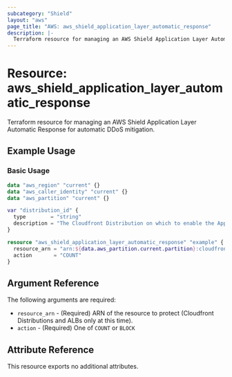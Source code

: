 ```yaml
---
subcategory: "Shield"
layout: "aws"
page_title: "AWS: aws_shield_application_layer_automatic_response"
description: |-
  Terraform resource for managing an AWS Shield Application Layer Automatic Response.
---
```


# Resource: aws_shield_application_layer_automatic_response

Terraform resource for managing an AWS Shield Application Layer Automatic Response for automatic DDoS mitigation.

## Example Usage

### Basic Usage

```terraform
data "aws_region" "current" {}
data "aws_caller_identity" "current" {}
data "aws_partition" "current" {}

var "distribution_id" {
  type        = "string"
  description = "The Cloudfront Distribution on which to enable the Application Layer Automatic Response."
}

resource "aws_shield_application_layer_automatic_response" "example" {
  resource_arn = "arn:${data.aws_partition.current.partition}:cloudfront:${data.aws_caller_identity.current.account_id}:distribution/${var.distribution_id}"
  action       = "COUNT"
}
```

## Argument Reference

The following arguments are required:

* `resource_arn` - (Required) ARN of the resource to protect (Cloudfront Distributions and ALBs only at this time).
* `action` - (Required) One of `COUNT` or `BLOCK`

## Attribute Reference

This resource exports no additional attributes.
